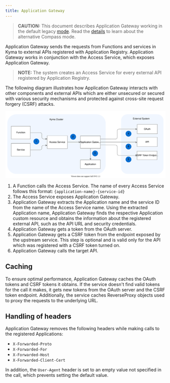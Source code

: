 ```yaml
---
title: Application Gateway
---
```


> **CAUTION:** This document describes Application Gateway working in the default legacy [mode](ac-01-application-connector-components.md#application-operator). Read the [details](../ac-02-application-gateway-details.md) to learn about the alternative Compass mode.

<!-- TODO: update diagram and description -->

Application Gateway sends the requests from Functions and services in Kyma to external APIs registered with Application Registry. Application Gateway works in conjunction with the Access Service, which exposes Application Gateway.

>**NOTE:** The system creates an Access Service for every external API registered by Application Registry.

The following diagram illustrates how Application Gateway interacts with other components and external APIs
which are either unsecured or secured with various security mechanisms and protected against cross-site request forgery (CSRF) attacks.

![Application Gateway Diagram](assets/ac-architecture-proxy-service.svg)

1. A Function calls the Access Service. The name of every Access Service follows this format: `{application-name}-{service-id}`
2. The Access Service exposes Application Gateway.
3. Application Gateway extracts the Application name and the service ID from the name of the Access Service name. Using the extracted Application name, Application Gateway finds the respective Application custom resource and obtains the information about the registered external API, such as the API URL and security credentials.
4. Application Gateway gets a token from the OAuth server.
5. Application Gateway gets a CSRF token from the endpoint exposed by the upstream service. This step is optional and is valid only for the API which was registered with a CSRF token turned on.
6. Application Gateway calls the target API.

## Caching

To ensure optimal performance, Application Gateway caches the OAuth tokens and CSRF tokens it obtains. If the service doesn't find valid tokens for the call it makes, it gets new tokens from the OAuth server and the CSRF token endpoint.
Additionally, the service caches ReverseProxy objects used to proxy the requests to the underlying URL.

## Handling of headers

Application Gateway removes the following headers while making calls to the registered Applications:

- `X-Forwarded-Proto`
- `X-Forwarded-For`
- `X-Forwarded-Host`
- `X-Forwarded-Client-Cert`

In addition, the `User-Agent` header is set to an empty value not specified in the call, which prevents setting the default value.